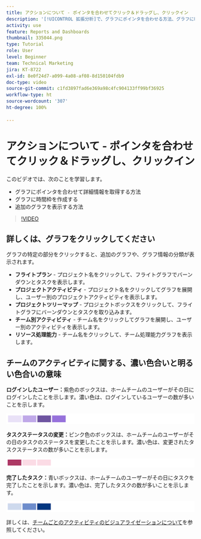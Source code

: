 ```yaml
---
title: アクションについて - ポインタを合わせてクリック＆ドラッグし、クリックイン
description: '[!UICONTROL 拡張分析]で、グラフにポインタを合わせる方法、グラフに時間枠を作成する方法、追加のグラフを表示する方法など、詳細情報を取得する方法のすべてについて説明します。'
activity: use
feature: Reports and Dashboards
thumbnail: 335044.png
type: Tutorial
role: User
level: Beginner
team: Technical Marketing
jira: KT-8722
exl-id: 8e0f24d7-a099-4a08-af08-8d150104fdb9
doc-type: video
source-git-commit: c1fd3897fad6e369a98c4fc904133ff99bf36925
workflow-type: ht
source-wordcount: '307'
ht-degree: 100%

---
```


# アクションについて - ポインタを合わせてクリック＆ドラッグし、クリックイン

このビデオでは、次のことを学習します。

* グラフにポインタを合わせて詳細情報を取得する方法
* グラフに時間枠を作成する
* 追加のグラフを表示する方法

>[!VIDEO](https://video.tv.adobe.com/v/335044/?quality=12&learn=on)

## 詳しくは、グラフをクリックしてください

グラフの特定の部分をクリックすると、追加のグラフや、グラフ情報の分類が表示されます。

* **フライトプラン** - プロジェクト名をクリックして、フライトグラフでバーンダウンとタスクを表示します。
* **プロジェクトアクティビティ** - プロジェクト名をクリックしてグラフを展開し、ユーザー別のプロジェクトアクティビティを表示します。
* **プロジェクトツリーマップ** - プロジェクトボックスをクリックして、フライトグラフにバーンダウンとタスクを取り込みます。
* **チーム別アクティビティ** - チーム名をクリックしてグラフを展開し、ユーザー別のアクティビティを表示します。
* **リソース処理能力** - チーム名をクリックして、チーム処理能力グラフを表示します。

## チームのアクティビティに関する、濃い色合いと明るい色合いの意味

**ログインしたユーザー：**&#x200B;紫色のボックスは、ホームチームのユーザーがその日にログインしたことを示します。濃い色は、ログインしているユーザーの数が多いことを示します。

![紫色付きのボックスの画像](assets/purple-shaded-boxes.png)

**タスクステータスの変更：**&#x200B;ピンク色のボックスは、ホームチームのユーザーがその日のタスクのステータスを変更したことを示します。濃い色は、変更されたタスクステータスの数が多いことを示します。

![ピンク色付きのボックスの画像](assets/pink-shaded-boxes.png)

**完了したタスク：**&#x200B;青いボックスは、ホームチームのユーザーがその日にタスクを完了したことを示します。濃い色は、完了したタスクの数が多いことを示します。

![青い色付きのボックスの画像](assets/blue-shaded-boxes.png)

詳しくは、[チームごとのアクティビティのビジュアライゼーションについて](https://experienceleague.adobe.com/docs/workfront/using/reporting/enhanced-analytics/activity-by-team-overview.html?lang=ja)を参照してください。
